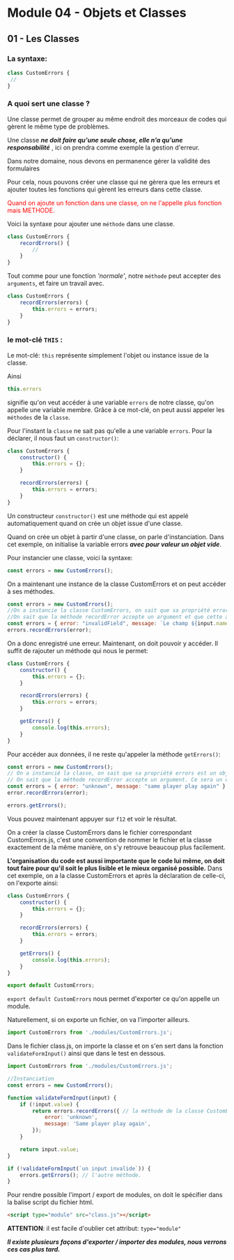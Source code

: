 # Module 04 - Objets et Classes

## 01 - Les Classes

### La syntaxe:

````js
class CustomErrors {
 //
}
````

### A quoi sert une classe ?

Une classe permet de grouper au même endroit des morceaux de codes qui gèrent le même type de problèmes.

Une classe ***ne doit faire qu'une seule chose, elle n'a qu'une responsabilité*** , ici on prendra comme exemple la gestion d'erreur.

Dans notre domaine, nous devons en permanence gérer la validité des formulaires

Pour cela, nous pouvons créer une classe qui ne gèrera que les erreurs et ajouter toutes les fonctions qui gèrent les erreurs dans cette classe.

<p style="color: red;">Quand on ajoute un fonction dans une classe, on ne l'appelle plus fonction mais METHODE.</p>

Voici la syntaxe pour ajouter une `méthode` dans une classe.

````js
class CustomErrors {
    recordErrors() {
        //
    }
}
````

Tout comme pour une fonction *'normale'*, notre `méthode` peut accepter des `arguments`, et faire un travail avec.

````js
class CustomErrors {
    recordErrors(errors) {
        this.errors = errors;
    }
}
````

### le mot-clé `THIS` :

Le mot-clé: `this` représente simplement l'objet ou instance issue de la classe.

Ainsi

````js
this.errors
````

signifie qu'on veut accéder à une variable `errors` de notre classe, qu'on appelle une variable membre. Grâce à ce mot-clé, on peut aussi appeler les `méthodes` de la `classe`.

Pour l'instant la `classe` ne sait pas qu'elle a une variable `errors`. Pour la déclarer, il nous faut un `constructor()`:

````js
class CustomErrors {
    constructor() {
        this.errors = {};
    }

    recordErrors(errors) {
        this.errors = errors;
    }
}
````

Un constructeur `constructor()` est une méthode qui est appelé automatiquement quand on crée un objet issue d'une classe.

Quand on crée un objet à partir d'une classe, on parle d'instanciation. Dans cet exemple, on initialise la variable errors ***avec pour valeur un objet vide***.

Pour instancier une classe, voici la syntaxe:

````js
const errors = new CustomErrors();
````

On a maintenant une instance de la classe CustomErrors et on peut accéder à ses méthodes.

````js
const errors = new CustomErrors();
//On a instancie la classe CustomErrors, on sait que sa propriété errors est un objet vide.
//On sait que la méthode recordError accepte un argument et que cette argument est un objet.
const errors = { error: "invalidField", message: `Le champ ${input.name} n'est pas valide` }
errors.recordErrors(error);
````

On a donc enregistré une erreur. Maintenant, on doit pouvoir y accéder. Il suffit de rajouter un méthode qui nous le permet:

````js
class CustomErrors {
    constructor() {
        this.errors = {};
    }

    recordErrors(errors) {
        this.errors = errors;
    }

    getErrors() {
        console.log(this.errors);
    }
}
````

Pour accéder aux données, il ne reste qu'appeler la méthode `getErrors()`:

````js
const errors = new CustomErrors();
// On a instancié la classe, on sait que sa propriété errors est un objet vide.
// On sait que la méthode recordError accepte un argument. Ce sera un objet.
const errors = { error: "unknown", message: "same player play again" }
error.recordErrors(error);

errors.getErrors();
````

Vous pouvez maintenant appuyer sur `f12` et voir le résultat.

On a créer la classe CustomErrors dans le fichier correspondant CustomErrors.js, c'est une convention de nommer le fichier et la classe exactement de la même manière, on s'y retrouve beaucoup plus facilement.

**L'organisation du code est aussi importante que le code lui même, on doit tout faire pour qu'il soit le plus lisible et le mieux organisé possible.**
Dans cet exemple, on a la classe CustomErrors et après la déclaration de celle-ci, on l'exporte ainsi:

````js
class CustomErrors {
    constructor() {
        this.errors = {};
    }

    recordErrors(errors) {
        this.errors = errors;
    }

    getErrors() {
        console.log(this.errors);
    }
}

export default CustomErrors;
````

`export default CustomErrors` nous permet d'exporter ce qu'on appelle un module.

Naturellement, si on exporte un fichier, on va l'importer ailleurs.

````js
import CustomErrors from './modules/CustomErrors.js';
````

Dans le fichier class.js, on importe la classe et on s'en sert dans la fonction `validateFormInput()` ainsi que dans le test en dessous.

````js
import CustomErrors from './modules/CustomErrors.js';

//Instanciation
const errors = new CustomErrors();

function validateFormInput(input) {
    if (!input.value) {
        return errors.recordErrors({ // la méthode de la classe CustomErrors
            error: 'unknown',
            message: 'Same player play again',
        });
    }

    return input.value;
}

if (!validateFormInput(`un input invalide`)) {
    errors.getErrors(); // l'autre méthode.
}
````

Pour rendre possible l'import / export de modules, on doit le spécifier dans la balise script du fichier html.

````html
<script type="module" src="class.js"></script>
````

**ATTENTION**: il est facile d'oublier cet attribut: `type="module"`

***Il existe plusieurs façons d'exporter / importer des modules, nous verrons ces cas plus tard.***
